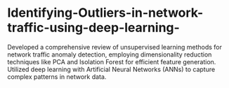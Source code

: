 # Identifying-Outliers-in-network-traffic-using-deep-learning-
Developed a comprehensive review of unsupervised learning methods for network traffic anomaly detection, employing dimensionality reduction techniques like PCA and Isolation Forest for efficient feature generation. Utilized deep learning with Artificial Neural Networks (ANNs) to capture complex patterns in network data.
